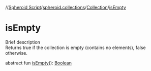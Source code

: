 //[Spheroid Script](../../index.md)/[spheroid.collections](../index.md)/[Collection](index.md)/[isEmpty](is-empty.md)



# isEmpty  
 
Brief description  
Returns true if the collection is empty (contains no elements), false otherwise.  
  
  
abstract fun [isEmpty](is-empty.md)(): [Boolean](../../spheroid/-boolean/index.md)  



